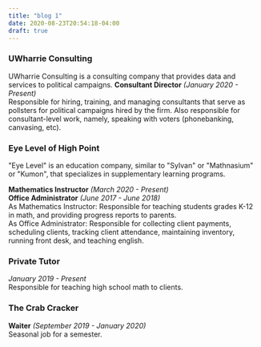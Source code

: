 ```yaml
---
title: "blog 1"
date: 2020-08-23T20:54:18-04:00
draft: true
---
```


### UWharrie Consulting  
UWharrie Consulting is a consulting company that provides data and services to political campaigns. 
**Consultant Director** *(January 2020 - Present)*      
Responsible for hiring, training, and managing consultants that serve as pollsters for political campaigns hired by the firm. Also responsible for consultant-level work, namely, speaking with voters (phonebanking, canvasing, etc).

### Eye Level of High Point    
"Eye Level" is an education company, similar to "Sylvan" or "Mathnasium" or "Kumon", that specializes in supplementary learning programs. 

**Mathematics Instructor** *(March 2020 - Present)*                          
**Office Administrator** *(June 2017 - June 2018)*                  
As Mathematics Instructor: Responsible for teaching students grades K-12 in math, and providing progress reports to parents.          
As Office Administrator: Responsible for collecting client payments, scheduling clients, tracking client attendance, maintaining inventory, running front desk, and teaching english.         


### Private Tutor
*January 2019 - Present*           
Responsible for teaching high school math to clients.

### The Crab Cracker
**Waiter** *(September 2019 - January 2020)*       
Seasonal job for a semester.


